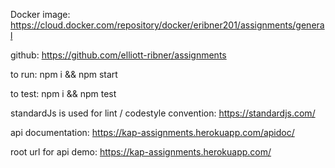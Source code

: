 Docker image: https://cloud.docker.com/repository/docker/eribner201/assignments/general

github: https://github.com/elliott-ribner/assignments

to run:
npm i && npm start

to test:
npm i && npm test

standardJs is used for lint / codestyle convention: https://standardjs.com/

api documentation: https://kap-assignments.herokuapp.com/apidoc/

root url for api demo: https://kap-assignments.herokuapp.com/
